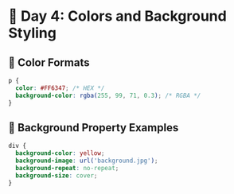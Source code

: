 # 🌈 Day 4: Colors and Background Styling

## 🎨 Color Formats
```css
p {
  color: #FF6347; /* HEX */
  background-color: rgba(255, 99, 71, 0.3); /* RGBA */
}
```

## 🌅 Background Property Examples
```css
div {
  background-color: yellow;
  background-image: url('background.jpg');
  background-repeat: no-repeat;
  background-size: cover;
}
```